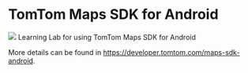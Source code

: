 # TomTom Maps SDK for Android

![](https://raw.githubusercontent.com/tomtom-international-labs/maps-sdk-for-android/master/assets/tomtom.png)
Learning Lab for using TomTom Maps SDK for Android

More details can be found in https://developer.tomtom.com/maps-sdk-android.
